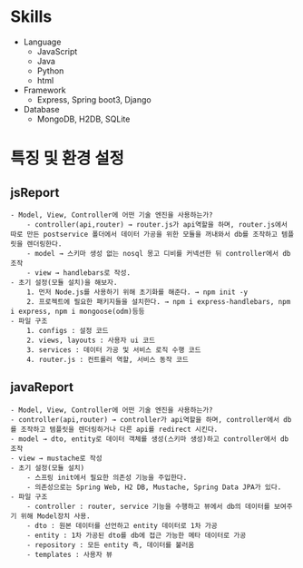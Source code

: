 # Skills
- Language
    - JavaScript
    - Java
    - Python
    - html
- Framework
    - Express, Spring boot3, Django
- Database
    - MongoDB, H2DB, SQLite

 # 특징 및 환경 설정
   ## jsReport
    - Model, View, Controller에 어떤 기술 엔진을 사용하는가?
        - controller(api,router) → router.js가 api역할을 하며, router.js에서 따로 만든 postservice 폴더에서 데이터 가공을 위한 모듈을 꺼내와서 db를 조작하고 템플릿을 렌더링한다.
        - model → 스키마 생성 없는 nosql 몽고 디비를 커넥션한 뒤 controller에서 db 조작
        - view → handlebars로 작성.
    - 초기 설정(모듈 설치)을 해보자.
        1. 먼저 Node.js를 사용하기 위해 초기화를 해준다. → npm init -y
        2. 프로젝트에 필요한 패키지들을 설치한다. → npm i express-handlebars, npm i express, npm i mongoose(odm)등등
    - 파일 구조
        1. configs : 설정 코드
        2. views, layouts : 사용자 ui 코드
        3. services : 데이터 가공 및 서비스 로직 수행 코드
        4. router.js : 컨트롤러 역할, 서비스 동작 코드
        
## javaReport
    - Model, View, Controller에 어떤 기술 엔진을 사용하는가?
    - controller(api,router) → controller가 api역할을 하며, controller에서 db를 조작하고 템플릿을 렌더링하거나 다른 api를 redirect 시킨다.
    - model → dto, entity로 데이터 객체를 생성(스키마 생성)하고 controller에서 db 조작
    - view → mustache로 작성
    - 초기 설정(모듈 설치)
        - 스프링 init에서 필요한 의존성 기능을 주입한다.
        - 의존성으로는 Spring Web, H2 DB, Mustache, Spring Data JPA가 있다.
    - 파일 구조
        - controller : router, service 기능을 수행하고 뷰에서 db의 데이터를 보여주기 위해 Model장치 사용.
        - dto : 원본 데이터를 선언하고 entity 데이터로 1차 가공
        - entity : 1차 가공된 dto를 db에 접근 가능한 메타 데이터로 가공
        - repository : 모든 entity 즉, 데이터를 불러옴
        - templates : 사용자 뷰

